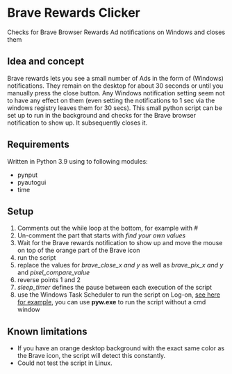# Brave Rewards Clicker
Checks for Brave Browser Rewards Ad notifications on Windows and closes them

## Idea and concept
Brave rewards lets you see a small number of Ads in the form of (Windows) notifications. They remain on the desktop for about 30 seconds or until you manually press the close button. Any Windows notification setting seem not to have any effect on them (even setting the notifications to 1 sec via the windows registry leaves them for 30 secs).
This small python script can be set up to run in the background and checks for the Brave browser notification to show up. It subsequently closes it.

## Requirements
Written in Python 3.9 using to following modules:
* pynput
* pyautogui
* time

## Setup
1. Comments out the while loop at the bottom, for example with #
1. Un-comment the part that starts with *find your own values*
1. Wait for the Brave rewards notification to show up and move the mouse on top of the orange part of the Brave icon
1. run the script
1. replace the values for *brave_close_x and y* as well as *brave_pix_x and y* and *pixel_compare_value*
1. reverse points 1 and 2
1. *sleep_timer* defines the pause between each execution of the script
1. use the Windows Task Scheduler to run the script on Log-on, [see here for example](https://community.esri.com/t5/python-documents/schedule-a-python-script-using-windows-task-scheduler/ta-p/915861), you can use **pyw.exe** to run the script without a cmd window


## Known limitations
* If you have an orange desktop background with the exact same color as the Brave icon, the script will detect this constantly.
* Could not test the script in Linux.
